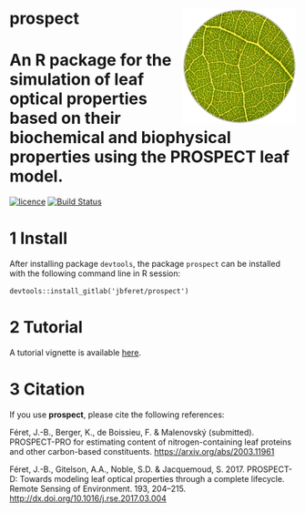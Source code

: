 # __prospect__ <img src="man/figures/logo.png" align="right" alt="" width="200" />

# An R package for the simulation of leaf optical properties based on their biochemical and biophysical properties using the PROSPECT leaf model. 

[![licence](https://img.shields.io/badge/Licence-GPL--3-blue.svg)](https://www.r-project.org/Licenses/GPL-3)
[![Build Status](https://gitlab.com/jbferet/prospect/badges/master/pipeline.svg)](https://gitlab.com/jbferet/prospect/pipelines/latest)

# 1 Install

After installing package `devtools`, the package `prospect` can be installed with the following command line in R session:
```
devtools::install_gitlab('jbferet/prospect')
```

# 2 Tutorial

<!-- README.md is generated from README.Rmd. Please edit that file -->

<!-- ```{r include = FALSE} -->
<!-- knitr::opts_chunk$set( -->
<!--   collapse = TRUE, -->
<!--   comment = "#>", -->
<!--   fig.path = "man/figures/README-", -->
<!--   out.width = "100%" -->
<!-- ) -->
<!-- ``` -->

A tutorial vignette is available [here](https://jbferet.gitlab.io/prospect/articles/prospect1.html).

# 3 Citation

If you use **prospect**, please cite the following references:

Féret, J.-B., Berger, K., de Boissieu, F. & Malenovský (submitted). PROSPECT-PRO for estimating content of nitrogen-containing leaf proteins and other carbon-based constituents. https://arxiv.org/abs/2003.11961 

Féret, J.-B., Gitelson, A.A., Noble, S.D. & Jacquemoud, S. 2017. PROSPECT-D: Towards modeling leaf optical properties through a complete lifecycle. Remote Sensing of Environment. 193, 204–215. http://dx.doi.org/10.1016/j.rse.2017.03.004
